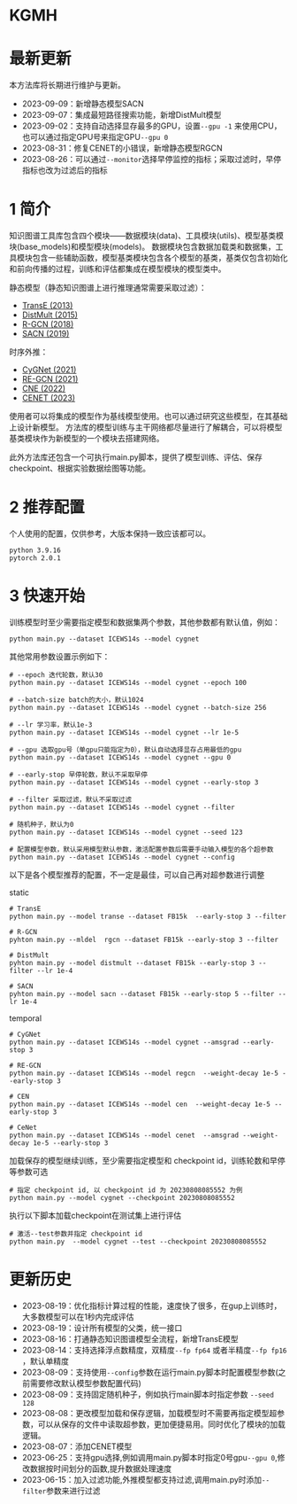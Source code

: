 # KGMH

# 最新更新

本方法库将长期进行维护与更新。
- 2023-09-09：新增静态模型SACN
- 2023-09-07：集成最短路径搜索功能，新增DistMult模型
- 2023-09-02：支持自动选择显存最多的GPU，设置`--gpu -1` 来使用CPU，也可以通过指定GPU号来指定GPU`--gpu 0`
- 2023-08-31：修复CENET的小错误，新增静态模型RGCN
- 2023-08-26：可以通过`--monitor`选择早停监控的指标；采取过滤时，早停指标也改为过滤后的指标


# 1 简介

知识图谱工具库包含四个模块——数据模块(data)、工具模块(utils)、模型基类模块(base_models)和模型模块(models)。
数据模块包含数据加载类和数据集，工具模块包含一些辅助函数，模型基类模块包含各个模型的基类，基类仅包含初始化和前向传播的过程，训练和评估都集成在模型模块的模型类中。

静态模型（静态知识图谱上进行推理通常需要采取过滤）：

- [TransE (2013)](https://proceedings.neurips.cc/paper/2013/hash/1cecc7a77928ca8133fa24680a88d2f9-Abstract.html)
- [DistMult (2015)](http://arxiv.org/abs/1412.6575)
- [R-GCN (2018)](https://link.springer.com/chapter/10.1007/978-3-319-93417-4_38)
- [SACN (2019)](https://ojs.aaai.org/index.php/AAAI/article/view/4164)

时序外推：

- [CyGNet (2021)](https://ojs.aaai.org/index.php/AAAI/article/view/16604)
- [RE-GCN (2021)](https://dl.acm.org/doi/abs/10.1145/3404835.3462963)
- [CNE (2022)](https://arxiv.org/abs/2203.07782)
- [CENET (2023)](http://arxiv.org/abs/2211.10904)

使用者可以将集成的模型作为基线模型使用。也可以通过研究这些模型，在其基础上设计新模型。
方法库的模型训练与主干网络都尽量进行了解耦合，可以将模型基类模块作为新模型的一个模块去搭建网络。

此外方法库还包含一个可执行main.py脚本，提供了模型训练、评估、保存checkpoint、根据实验数据绘图等功能。

# 2 推荐配置

个人使用的配置，仅供参考，大版本保持一致应该都可以。

```
python 3.9.16
pytorch 2.0.1
```

# 3 快速开始

训练模型时至少需要指定模型和数据集两个参数，其他参数都有默认值，例如：

```shell
python main.py --dataset ICEWS14s --model cygnet
```

其他常用参数设置示例如下：

```shell
# --epoch 迭代轮数，默认30
python main.py --dataset ICEWS14s --model cygnet --epoch 100

# --batch-size batch的大小，默认1024
python main.py --dataset ICEWS14s --model cygnet --batch-size 256

# --lr 学习率，默认1e-3
python main.py --dataset ICEWS14s --model cygnet --lr 1e-5

# --gpu 选取gpu号（单gpu只能指定为0），默认自动选择显存占用最低的gpu
python main.py --dataset ICEWS14s --model cygnet --gpu 0

# --early-stop 早停轮数，默认不采取早停
python main.py --dataset ICEWS14s --model cygnet --early-stop 3

# --filter 采取过滤，默认不采取过滤
python main.py --dataset ICEWS14s --model cygnet --filter

# 随机种子，默认为0
python main.py --dataset ICEWS14s --model cygnet --seed 123

# 配置模型参数，默认采用模型默认参数，激活配置参数后需要手动输入模型的各个超参数
python main.py --dataset ICEWS14s --model cygnet --config
```

以下是各个模型推荐的配置，不一定是最佳，可以自己再对超参数进行调整

static

```shell
# TransE
python main.py --model transe --dataset FB15k  --early-stop 3 --filter

# R-GCN
pyhton main.py --mldel  rgcn --dataset FB15k --early-stop 3 --filter

# DistMult
pyhton main.py --model distmult --dataset FB15k --early-stop 3 --filter --lr 1e-4

# SACN
pyhton main.py --model sacn --dataset FB15k --early-stop 5 --filter --lr 1e-4
```

temporal

```shell
# CyGNet
python main.py --dataset ICEWS14s --model cygnet --amsgrad --early-stop 3

# RE-GCN
python main.py --dataset ICEWS14s --model regcn  --weight-decay 1e-5 --early-stop 3

# CEN
python main.py --dataset ICEWS14s --model cen  --weight-decay 1e-5 --early-stop 3

# CeNet
python main.py --dataset ICEWS14s --model cenet  --amsgrad --weight-decay 1e-5 --early-stop 3

```

加载保存的模型继续训练，至少需要指定模型和 checkpoint id，训练轮数和早停等参数可选

```shell
# 指定 checkpoint id, 以 checkpoint id 为 20230808085552 为例
python main.py --model cygnet --checkpoint 20230808085552
```

执行以下脚本加载checkpoint在测试集上进行评估

```shell
# 激活--test参数并指定 checkpoint id
python main.py  --model cygnet --test --checkpoint 20230808085552
```

# 更新历史

- 2023-08-19：优化指标计算过程的性能，速度快了很多，在gup上训练时，大多数模型可以在1秒内完成评估
- 2023-08-19：设计所有模型的父类，统一接口
- 2023-08-16：打通静态知识图谱模型全流程，新增TransE模型
- 2023-08-14：支持选择浮点数精度，双精度`--fp fp64` 或者半精度`--fp fp16` ，默认单精度
- 2023-08-09：支持使用`--config`参数在运行main.py脚本时配置模型参数(之前需要修改默认模型参数配置代码)
- 2023-08-09：支持固定随机种子，例如执行main脚本时指定参数 `--seed 128`
- 2023-08-08：更改模型加载和保存逻辑，加载模型时不需要再指定模型超参数，可以从保存的文件中读取超参数，更加便捷易用。同时优化了模块的加载逻辑。
- 2023-08-07：添加CENET模型
- 2023-06-25：支持gpu选择,例如调用main.py脚本时指定0号gpu`--gpu 0`,修改数据按时间划分的函数,提升数据处理速度
- 2023-06-15：加入过滤功能,外推模型都支持过滤,调用main.py时添加`--filter`参数来进行过滤